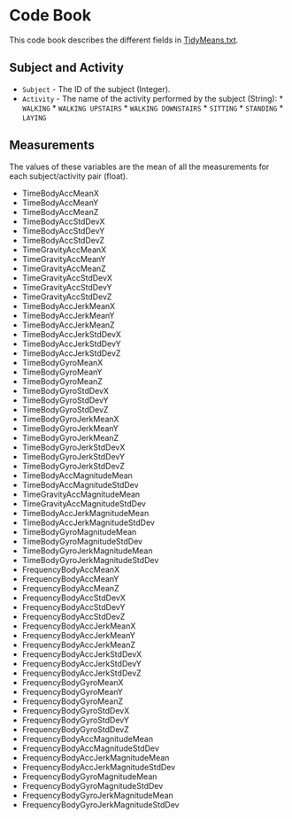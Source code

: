 # Code Book

This code book describes the different fields in [TidyMeans.txt](/TidyMeans.txt/).

## Subject and Activity

* `Subject` - The ID of the subject (Integer).
* `Activity` - The name of the activity performed by the subject (String):
      * `WALKING` 
      * `WALKING UPSTAIRS` 
      * `WALKING DOWNSTAIRS` 
      * `SITTING` 
      * `STANDING` 
      * `LAYING` 

## Measurements

The values of these variables are the mean of all the measurements for each subject/activity pair (float). 

* TimeBodyAccMeanX
* TimeBodyAccMeanY
* TimeBodyAccMeanZ
* TimeBodyAccStdDevX
* TimeBodyAccStdDevY
* TimeBodyAccStdDevZ
* TimeGravityAccMeanX
* TimeGravityAccMeanY
* TimeGravityAccMeanZ
* TimeGravityAccStdDevX
* TimeGravityAccStdDevY
* TimeGravityAccStdDevZ
* TimeBodyAccJerkMeanX
* TimeBodyAccJerkMeanY
* TimeBodyAccJerkMeanZ
* TimeBodyAccJerkStdDevX
* TimeBodyAccJerkStdDevY
* TimeBodyAccJerkStdDevZ
* TimeBodyGyroMeanX
* TimeBodyGyroMeanY
* TimeBodyGyroMeanZ
* TimeBodyGyroStdDevX
* TimeBodyGyroStdDevY
* TimeBodyGyroStdDevZ
* TimeBodyGyroJerkMeanX
* TimeBodyGyroJerkMeanY
* TimeBodyGyroJerkMeanZ
* TimeBodyGyroJerkStdDevX
* TimeBodyGyroJerkStdDevY
* TimeBodyGyroJerkStdDevZ
* TimeBodyAccMagnitudeMean
* TimeBodyAccMagnitudeStdDev
* TimeGravityAccMagnitudeMean
* TimeGravityAccMagnitudeStdDev
* TimeBodyAccJerkMagnitudeMean
* TimeBodyAccJerkMagnitudeStdDev
* TimeBodyGyroMagnitudeMean
* TimeBodyGyroMagnitudeStdDev
* TimeBodyGyroJerkMagnitudeMean
* TimeBodyGyroJerkMagnitudeStdDev
* FrequencyBodyAccMeanX
* FrequencyBodyAccMeanY
* FrequencyBodyAccMeanZ
* FrequencyBodyAccStdDevX
* FrequencyBodyAccStdDevY
* FrequencyBodyAccStdDevZ
* FrequencyBodyAccJerkMeanX
* FrequencyBodyAccJerkMeanY
* FrequencyBodyAccJerkMeanZ
* FrequencyBodyAccJerkStdDevX
* FrequencyBodyAccJerkStdDevY
* FrequencyBodyAccJerkStdDevZ
* FrequencyBodyGyroMeanX
* FrequencyBodyGyroMeanY
* FrequencyBodyGyroMeanZ
* FrequencyBodyGyroStdDevX
* FrequencyBodyGyroStdDevY
* FrequencyBodyGyroStdDevZ
* FrequencyBodyAccMagnitudeMean
* FrequencyBodyAccMagnitudeStdDev
* FrequencyBodyAccJerkMagnitudeMean
* FrequencyBodyAccJerkMagnitudeStdDev
* FrequencyBodyGyroMagnitudeMean
* FrequencyBodyGyroMagnitudeStdDev
* FrequencyBodyGyroJerkMagnitudeMean
* FrequencyBodyGyroJerkMagnitudeStdDev



